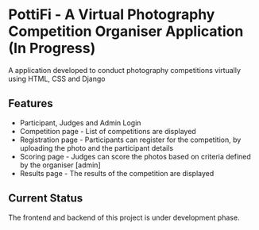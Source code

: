 # PottiFi - A Virtual Photography Competition Organiser Application (In Progress)

A application developed to conduct photography competitions virtually using HTML, CSS and Django

## Features

- Participant, Judges and Admin Login
- Competition page - List of competitions are displayed
- Registration page - Participants can register for the competition, by uploading the photo and the participant details
- Scoring page - Judges can score the photos based on criteria defined by the organiser [admin]
- Results page - The results of the competition are displayed

## Current Status

The frontend and backend of this project is under development phase.
